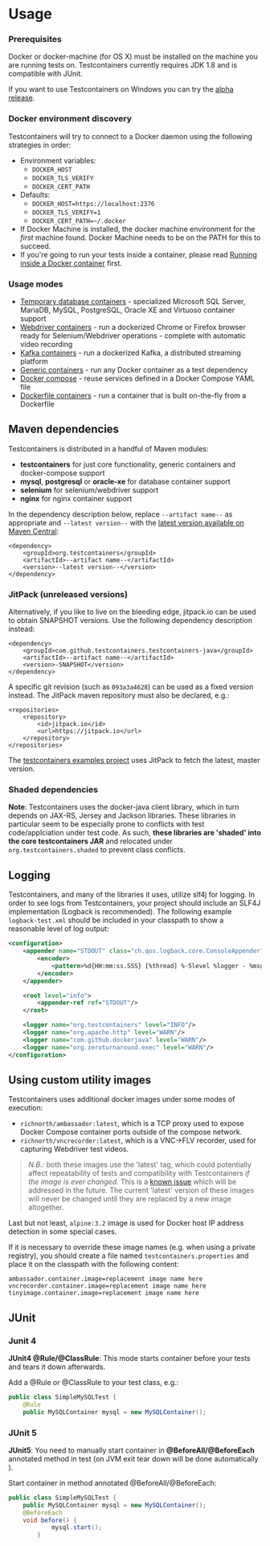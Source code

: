 # Usage

### Prerequisites

Docker or docker-machine (for OS X) must be installed on the machine you are running tests on. Testcontainers currently requires JDK 1.8 and is compatible with JUnit.

If you want to use Testcontainers on Windows you can try the [alpha release](usage/windows_support.md).

### Docker environment discovery

Testcontainers will try to connect to a Docker daemon using the following strategies in order:

* Environment variables:
	* `DOCKER_HOST`
	* `DOCKER_TLS_VERIFY`
	* `DOCKER_CERT_PATH`
* Defaults:
	* `DOCKER_HOST=https://localhost:2376`
	* `DOCKER_TLS_VERIFY=1`
	* `DOCKER_CERT_PATH=~/.docker`
* If Docker Machine is installed, the docker machine environment for the *first* machine found. Docker Machine needs to be on the PATH for this to succeed.
* If you're going to run your tests inside a container, please read [Running inside a Docker container](usage/inside_docker.md) first.

### Usage modes

* [Temporary database containers](usage/database_containers.md) - specialized Microsoft SQL Server, MariaDB, MySQL, PostgreSQL, Oracle XE and Virtuoso container support
* [Webdriver containers](usage/webdriver_containers.md) - run a dockerized Chrome or Firefox browser ready for Selenium/Webdriver operations - complete with automatic video recording
* [Kafka containers](usage/kafka_containers.md) - run a dockerized Kafka, a distributed streaming platform
* [Generic containers](usage/generic_containers.md) - run any Docker container as a test dependency
* [Docker compose](usage/docker_compose.md) - reuse services defined in a Docker Compose YAML file
* [Dockerfile containers](usage/dockerfile.md) - run a container that is built on-the-fly from a Dockerfile

## Maven dependencies

Testcontainers is distributed in a handful of Maven modules:

* **testcontainers** for just core functionality, generic containers and docker-compose support
* **mysql**, **postgresql** or **oracle-xe** for database container support
* **selenium** for selenium/webdriver support
* **nginx** for nginx container support

In the dependency description below, replace `--artifact name--` as appropriate and `--latest version--` with the [latest version available on Maven Central](https://search.maven.org/#search%7Cga%7C1%7Cg%3A%22org.testcontainers%22):

    <dependency>
        <groupId>org.testcontainers</groupId>
        <artifactId>--artifact name--</artifactId>
        <version>--latest version--</version>
    </dependency>

### JitPack (unreleased versions)

Alternatively, if you like to live on the bleeding edge, jitpack.io can be used to obtain SNAPSHOT versions.
Use the following dependency description instead:

	<dependency>
	    <groupId>com.github.testcontainers.testcontainers-java</groupId>
	    <artifactId>--artifact name--</artifactId>
	    <version>-SNAPSHOT</version>
	</dependency>

A specific git revision (such as `093a3a4628`) can be used as a fixed version instead. The JitPack maven repository must also be declared, e.g.:

	<repositories>
		<repository>
		    <id>jitpack.io</id>
		    <url>https://jitpack.io</url>
		</repository>
	</repositories>
	
The [testcontainers examples project](https://github.com/testcontainers/testcontainers-java-examples) uses JitPack to fetch the latest, master version.

### Shaded dependencies

**Note**: Testcontainers uses the docker-java client library, which in turn depends on JAX-RS, Jersey and Jackson
libraries. These libraries in particular seem to be especially prone to conflicts with test code/applciation under test
 code. As such, **these libraries are 'shaded' into the core testcontainers JAR** and relocated
 under `org.testcontainers.shaded` to prevent class conflicts.

## Logging

Testcontainers, and many of the libraries it uses, utilize slf4j for logging. In order to see logs from Testcontainers,
your project should include an SLF4J implementation (Logback is recommended). The following example `logback-test.xml`
should be included in your classpath to show a reasonable level of log output:

```xml
<configuration>
    <appender name="STDOUT" class="ch.qos.logback.core.ConsoleAppender">
        <encoder>
            <pattern>%d{HH:mm:ss.SSS} [%thread] %-5level %logger - %msg%n</pattern>
        </encoder>
    </appender>

    <root level="info">
        <appender-ref ref="STDOUT"/>
    </root>

    <logger name="org.testcontainers" level="INFO"/>
    <logger name="org.apache.http" level="WARN"/>
    <logger name="com.github.dockerjava" level="WARN"/>
    <logger name="org.zeroturnaround.exec" level="WARN"/>
</configuration>
```

## Using custom utility images

Testcontainers uses additional docker images under some modes of execution: 

* `richnorth/ambassador:latest`, which is a TCP proxy used to expose Docker Compose container ports outside of the compose network.
* `richnorth/vncrecorder:latest`, which is a VNC->FLV recorder, used for capturing Webdriver test videos.

> *N.B.:* both these images use the 'latest' tag, which could potentially affect repeatability of tests and compatibility with Testcontainers _if the image is ever changed_. This is a [known issue](https://github.com/testcontainers/testcontainers-java/issues/276) which will be addressed in the future. The current 'latest' version of these images will never be changed until they are replaced by a new image altogether.

Last but not least, `alpine:3.2` image is used for Docker host IP address detection in some special cases.

If it is necessary to override these image names (e.g. when using a private registry), you should create a file named `testcontainers.properties` and place it on the classpath with the following content:

```properties
ambassador.container.image=replacement image name here
vncrecorder.container.image=replacement image name here
tinyimage.container.image=replacement image name here
```

## JUnit

### Junit 4
 
**JUnit4 @Rule/@ClassRule**: This mode starts container before your tests and tears it down afterwards.

Add a @Rule or @ClassRule to your test class, e.g.:

```java
public class SimpleMySQLTest {
    @Rule
    public MySQLContainer mysql = new MySQLContainer();
```

### JUnit 5

**JUnit5**: You need to manually start container in **@BeforeAll/@BeforeEach** annotated method in test (on JVM exit tear down  will be done automatically ).

Start container in method annotated @BeforeAll/@BeforeEach:

```java
public class SimpleMySQLTest {
    public MySQLContainer mysql = new MySQLContainer();
    @BeforeEach
    void before() {
            mysql.start();
        }

```

